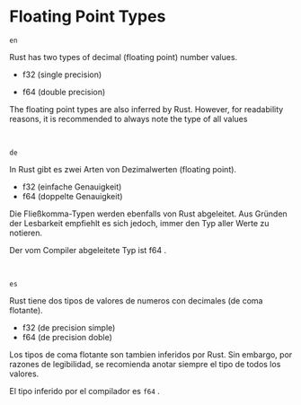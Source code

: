 # Floating Point Types
`en`

Rust has two types of decimal (floating point) number values.


- f32 (single precision)

- f64 (double precision)


The floating point types are also inferred by Rust. However, for readability reasons, it is recommended to always note the type of all values

<br />

`de`

In Rust gibt es zwei Arten von Dezimalwerten (floating point).


- f32 (einfache Genauigkeit)
- f64 (doppelte Genauigkeit)


Die Fließkomma-Typen werden ebenfalls von Rust abgeleitet. Aus Gründen der Lesbarkeit empfiehlt es sich jedoch, immer den Typ aller Werte zu notieren.


Der vom Compiler abgeleitete Typ ist f64 .

<br />

`es`

Rust tiene dos tipos de valores de numeros con decimales (de coma flotante).

- f32 (de precision simple)
- f64 (de precision doble)

Los tipos de coma flotante son tambien inferidos por Rust. Sin embargo, por razones de legibilidad, se recomienda anotar siempre el tipo de todos los valores.

El tipo inferido por el compilador es `f64` .
